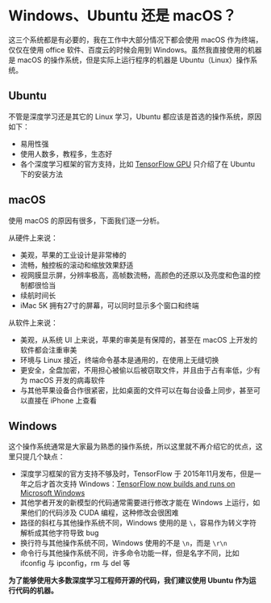 # Windows、Ubuntu 还是 macOS？

这三个系统都是有必要的，我在工作中大部分情况下都会使用 macOS 作为终端，仅仅在使用 office 软件、百度云的时候会用到 Windows。虽然我直接使用的机器是 macOS 的操作系统，但是实际上运行程序的机器是 Ubuntu（Linux）操作系统。

## Ubuntu

不管是深度学习还是其它的 Linux 学习，Ubuntu 都应该是首选的操作系统，原因如下：

* 易用性强
* 使用人数多，教程多，生态好
* 各个深度学习框架的官方支持，比如 [TensorFlow GPU](https://www.tensorflow.org/install/gpu) 只介绍了在 Ubuntu 下的安装方法

## macOS

使用 macOS 的原因有很多，下面我们逐一分析。

从硬件上来说：

* 美观，苹果的工业设计是非常棒的
* 流畅，触控板的滚动和缩放效果舒适
* 视网膜显示屏，分辨率极高，高帧数流畅，高颜色的还原以及亮度和色温的控制都很恰当
* 续航时间长
* iMac 5K 拥有27寸的屏幕，可以同时显示多个窗口和终端

从软件上来说：

* 美观，从系统 UI 上来说，苹果的审美是有保障的，甚至在 macOS 上开发的软件都会注重审美
* 环境与 Linux 接近，终端命令基本是通用的，在使用上无缝切换
* 更安全，全盘加密，不用担心被偷以后被窃取文件，并且由于占有率低，少有为 macOS 开发的病毒软件
* 与其他苹果设备合作很紧密，比如桌面的文件可以在每台设备上同步，甚至可以直接在 iPhone 上查看

## Windows

这个操作系统通常是大家最为熟悉的操作系统，所以这里就不再介绍它的优点，这里只提几个缺点：

* 深度学习框架的官方支持不够及时，TensorFlow 于 2015年11月发布，但是一年之后才首次支持 Windows：[TensorFlow now builds and runs on Microsoft Windows](https://github.com/tensorflow/tensorflow/releases/tag/0.12.0-rc0)
* 其他学者开发的新模型的代码通常需要进行修改才能在 Windows 上运行，如果他们的代码涉及 CUDA 编程，这种修改会很困难
* 路径的斜杠与其他操作系统不同，Windows 使用的是 `\`，容易作为转义字符解析成其他字符导致 bug
* 换行符与其他操作系统不同，Windows 使用的不是 `\n`，而是 `\r\n`
* 命令行与其他操作系统不同，许多命令功能一样，但是名字不同，比如 ifconfig 与 ipconfig，rm 与 del 等

**为了能够使用大多数深度学习工程师开源的代码，我们建议使用 Ubuntu 作为运行代码的机器。**

